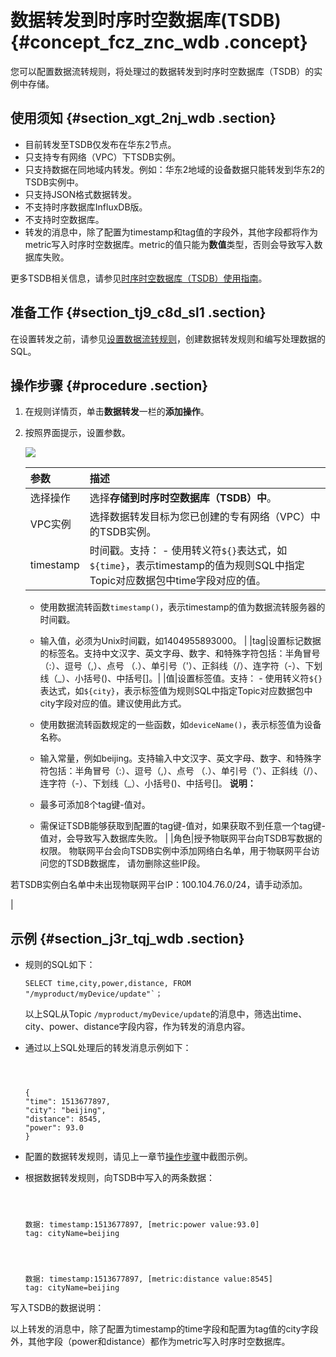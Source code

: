 # 数据转发到时序时空数据库\(TSDB\) {#concept_fcz_znc_wdb .concept}

您可以配置数据流转规则，将处理过的数据转发到时序时空数据库（TSDB）的实例中存储。

## 使用须知 {#section_xgt_2nj_wdb .section}

-   目前转发至TSDB仅发布在华东2节点。
-   只支持专有网络（VPC）下TSDB实例。
-   只支持数据在同地域内转发。例如：华东2地域的设备数据只能转发到华东2的TSDB实例中。
-   只支持JSON格式数据转发。
-   不支持时序数据库InfluxDB版。
-   不支持时空数据库。
-   转发的消息中，除了配置为timestamp和tag值的字段外，其他字段都将作为metric写入时序时空数据库。metric的值只能为**数值**类型，否则会导致写入数据库失败。

更多TSDB相关信息，请参见[时序时空数据库（TSDB）使用指南](https://help.aliyun.com/product/54825.html)。

## 准备工作 {#section_tj9_c8d_sl1 .section}

在设置转发之前，请参见[设置数据流转规则](cn.zh-CN/用户指南/规则引擎/数据流转/设置数据流转规则.md#)，创建数据转发规则和编写处理数据的SQL。

## 操作步骤 {#procedure .section}

1.  在规则详情页，单击**数据转发**一栏的**添加操作**。
2.  按照界面提示，设置参数。

    ![](http://static-aliyun-doc.oss-cn-hangzhou.aliyuncs.com/assets/img/7549/15597532413031_zh-CN.png)

    |参数|描述|
    |:-|:-|
    |选择操作|选择**存储到时序时空数据库（TSDB）中**。|
    |VPC实例|选择数据转发目标为您已创建的专有网络（VPC）中的TSDB实例。|
    |timestamp|时间戳。支持：     -   使用转义符`${}`表达式，如`${time}`，表示timestamp的值为规则SQL中指定Topic对应数据包中time字段对应的值。
    -   使用数据流转函数`timestamp()`，表示timestamp的值为数据流转服务器的时间戳。
    -   输入值，必须为Unix时间戳，如1404955893000。
 |
    |tag|设置标记数据的标签名。支持中文汉字、英文字母、数字、和特殊字符包括：半角冒号（:）、逗号（,）、点号 （.）、单引号（'）、正斜线（/）、连字符（-）、下划线（\_）、小括号\(\)、中括号\[\]。|
    |值|设置标签值。支持：     -   使用转义符`${}`表达式，如`${city}`，表示标签值为规则SQL中指定Topic对应数据包中city字段对应的值。建议使用此方式。
    -   使用数据流转函数规定的一些函数，如`deviceName()`，表示标签值为设备名称。
    -   输入常量，例如beijing。支持输入中文汉字、英文字母、数字、和特殊字符包括：半角冒号（:）、逗号（,）、点号 （.）、单引号（'）、正斜线（/）、连字符（-）、下划线（\_）、小括号\(\)、中括号\[\]。
 **说明：** 

    -   最多可添加8个tag键-值对。
    -   需保证TSDB能够获取到配置的tag键-值对，如果获取不到任意一个tag键-值对，会导致写入数据库失败。
 |
    |角色|授予物联网平台向TSDB写数据的权限。 物联网平台会向TSDB实例中添加网络白名单，用于物联网平台访问您的TSDB数据库， 请勿删除这些IP段。

 若TSDB实例白名单中未出现物联网平台IP：100.104.76.0/24，请手动添加。

 |


## 示例 {#section_j3r_tqj_wdb .section}

-   规则的SQL如下：

    ``` {#codeblock_bbt_txm_nnf}
    SELECT time,city,power,distance, FROM "/myproduct/myDevice/update"`；
    ```

    以上SQL从Topic `/myproduct/myDevice/update`的消息中，筛选出time、city、power、distance字段内容，作为转发的消息内容。

-   通过以上SQL处理后的转发消息示例如下：

    ``` {#codeblock_0dd_2k4_d26}
    
    
    
    {
    "time": 1513677897,
    "city": "beijing",
    "distance": 8545,
    "power": 93.0
    }
    ```

-   配置的数据转发规则，请见上一章节[操作步骤](#)中截图示例。

-   根据数据转发规则，向TSDB中写入的两条数据：

    ``` {#codeblock_qsg_tq8_bke}
    
    
    
    数据: timestamp:1513677897, [metric:power value:93.0]
    tag: cityName=beijing
    ```

    ``` {#codeblock_lzm_xa4_y9x}
    
    
    
    数据: timestamp:1513677897, [metric:distance value:8545]
    tag: cityName=beijing
    ```


写入TSDB的数据说明：

以上转发的消息中，除了配置为timestamp的time字段和配置为tag值的city字段外，其他字段（power和distance）都作为metric写入时序时空数据库。

